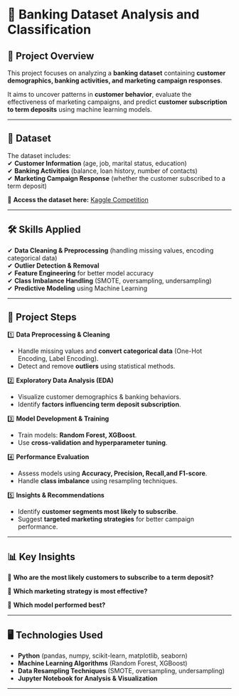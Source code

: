 # 🏦 Banking Dataset Analysis and Classification  

## 📌 Project Overview  
This project focuses on analyzing a **banking dataset** containing **customer demographics, banking activities, and marketing campaign responses**.  

It aims to uncover patterns in **customer behavior**, evaluate the effectiveness of marketing campaigns, and predict **customer subscription to term deposits** using machine learning models.  

---

## 📂 Dataset  
The dataset includes:  
✔ **Customer Information** (age, job, marital status, education)  
✔ **Banking Activities** (balance, loan history, number of contacts)  
✔ **Marketing Campaign Response** (whether the customer subscribed to a term deposit)  

🔗 **Access the dataset here:** [Kaggle Competition](https://www.kaggle.com/competitions/banking-dataset/overview)  

---

## 🛠️ Skills Applied  
✔ **Data Cleaning & Preprocessing** (handling missing values, encoding categorical data)  
✔ **Outlier Detection & Removal**  
✔ **Feature Engineering** for better model accuracy  
✔ **Class Imbalance Handling** (SMOTE, oversampling, undersampling)  
✔ **Predictive Modeling** using Machine Learning  

---

## 📜 Project Steps  
1️⃣ **Data Preprocessing & Cleaning**  
   - Handle missing values and **convert categorical data** (One-Hot Encoding, Label Encoding).  
   - Detect and remove **outliers** using statistical methods.  

2️⃣ **Exploratory Data Analysis (EDA)**  
   - Visualize customer demographics & banking behaviors.  
   - Identify **factors influencing term deposit subscription**.  

3️⃣ **Model Development & Training**  
   - Train models: **Random Forest, XGBoost**.  
   - Use **cross-validation and hyperparameter tuning**.  

4️⃣ **Performance Evaluation**  
   - Assess models using **Accuracy, Precision, Recall,and F1-score**.  
   - Handle **class imbalance** using resampling techniques.  

5️⃣ **Insights & Recommendations**  
   - Identify **customer segments most likely to subscribe**.  
   - Suggest **targeted marketing strategies** for better campaign performance.  

---

## 📊 Key Insights  
📌 **Who are the most likely customers to subscribe to a term deposit?**  

📌 **Which marketing strategy is most effective?**  

📌 **Which model performed best?**  

---

## 🖥️ Technologies Used  
- **Python** (pandas, numpy, scikit-learn, matplotlib, seaborn)  
- **Machine Learning Algorithms** (Random Forest, XGBoost)  
- **Data Resampling Techniques** (SMOTE, oversampling, undersampling)  
- **Jupyter Notebook for Analysis & Visualization**  

---
